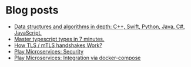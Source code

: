 # Blog posts
<!-- BLOG-POST-LIST:START -->
- [Data structures and algorithms in depth: C++, Swift, Python, Java, C#, JavaScript.](https://dev.to/khaledhosseini/data-structures-and-algorithms-for-multi-language-programmers-c-swift-python-java-c-javascript-alp)
- [Master typescript types in 7 minutes.](https://dev.to/khaledhosseini/master-typescript-types-in-7-minutes-4pnd)
- [How TLS / mTLS handshakes Work?](https://dev.to/khaledhosseini/tls-mtls-handshake-5elp)
- [Play Microservices: Security](https://dev.to/khaledhosseini/play-microservices-security-45e4)
- [Play Microservices: Integration via docker-compose](https://dev.to/khaledhosseini/play-microservices-integration-via-docker-compose-2ddc)
<!-- BLOG-POST-LIST:END -->
